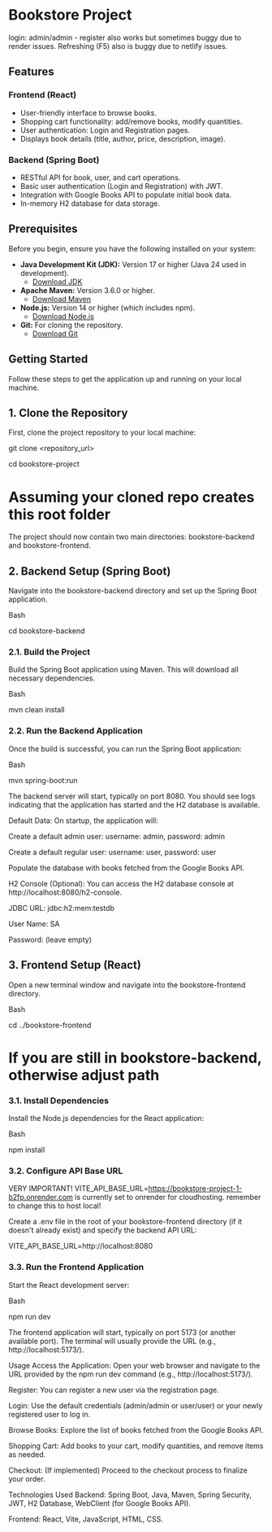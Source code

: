 # Bookstore Project

login: admin/admin - register also works but sometimes buggy due to render issues.
Refreshing (F5) also is buggy due to netlify issues.

## Features

### Frontend (React)
* User-friendly interface to browse books.
* Shopping cart functionality: add/remove books, modify quantities.
* User authentication: Login and Registration pages.
* Displays book details (title, author, price, description, image).

### Backend (Spring Boot)
* RESTful API for book, user, and cart operations.
* Basic user authentication (Login and Registration) with JWT.
* Integration with Google Books API to populate initial book data.
* In-memory H2 database for data storage.

## Prerequisites

Before you begin, ensure you have the following installed on your system:

* **Java Development Kit (JDK):** Version 17 or higher (Java 24 used in development).
    * [Download JDK](https://www.oracle.com/java/technologies/downloads/)
* **Apache Maven:** Version 3.6.0 or higher.
    * [Download Maven](https://maven.apache.org/download.cgi)
* **Node.js:** Version 14 or higher (which includes npm).
    * [Download Node.js](https://nodejs.org/en/download/)
* **Git:** For cloning the repository.
    * [Download Git](https://git-scm.com/downloads)

## Getting Started

Follow these steps to get the application up and running on your local machine.

## 1. Clone the Repository

First, clone the project repository to your local machine:

git clone <repository_url>

cd bookstore-project 
# Assuming your cloned repo creates this root folder
The project should now contain two main directories: bookstore-backend and bookstore-frontend.

## 2. Backend Setup (Spring Boot)
Navigate into the bookstore-backend directory and set up the Spring Boot application.

Bash

cd bookstore-backend
### 2.1. Build the Project
Build the Spring Boot application using Maven. This will download all necessary dependencies.

Bash

mvn clean install
### 2.2. Run the Backend Application
Once the build is successful, you can run the Spring Boot application:

Bash

mvn spring-boot:run

The backend server will start, typically on port 8080. You should see logs indicating that the application has started and the H2 database is available.

Default Data: On startup, the application will:

Create a default admin user: username: admin, password: admin

Create a default regular user: username: user, password: user

Populate the database with books fetched from the Google Books API.

H2 Console (Optional): You can access the H2 database console at http://localhost:8080/h2-console.

JDBC URL: jdbc:h2:mem:testdb

User Name: SA

Password: (leave empty)

## 3. Frontend Setup (React)
Open a new terminal window and navigate into the bookstore-frontend directory.

Bash

cd ../bookstore-frontend 

# If you are still in bookstore-backend, otherwise adjust path
### 3.1. Install Dependencies
Install the Node.js dependencies for the React application:

Bash

npm install
### 3.2. Configure API Base URL
VERY IMPORTANT!
VITE_API_BASE_URL=https://bookstore-project-1-b2fp.onrender.com
is currently set to onrender for cloudhosting. remember to change this to host local!

Create a .env file in the root of your bookstore-frontend directory (if it doesn't already exist) and specify the backend API URL:

VITE_API_BASE_URL=http://localhost:8080
### 3.3. Run the Frontend Application
Start the React development server:

Bash

npm run dev

The frontend application will start, typically on port 5173 (or another available port). The terminal will usually provide the URL (e.g., http://localhost:5173/).

Usage
Access the Application: Open your web browser and navigate to the URL provided by the npm run dev command (e.g., http://localhost:5173/).

Register: You can register a new user via the registration page.

Login: Use the default credentials (admin/admin or user/user) or your newly registered user to log in.

Browse Books: Explore the list of books fetched from the Google Books API.

Shopping Cart: Add books to your cart, modify quantities, and remove items as needed.

Checkout: (If implemented) Proceed to the checkout process to finalize your order.

Technologies Used
Backend: Spring Boot, Java, Maven, Spring Security, JWT, H2 Database, WebClient (for Google Books API).

Frontend: React, Vite, JavaScript, HTML, CSS.
